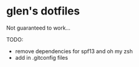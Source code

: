 # glen's dotfiles
Not guaranteed to work...


TODO:
* remove dependencies for spf13 and oh my zsh
* add in .gitconfig files
